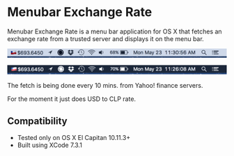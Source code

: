 # Menubar Exchange Rate

Menubar Exchange Rate is a menu bar application for OS X that fetches an exchange rate from a trusted server and displays it on the menu bar.

![Light theme](https://raw.githubusercontent.com/jajajaime/menubar-exchange-rate/master/Images/look-light.png)

![Dark theme](https://raw.githubusercontent.com/jajajaime/menubar-exchange-rate/master/Images/look-dark.png)

The fetch is being done every 10 mins. from Yahoo! finance servers.

For the moment it just does USD to CLP rate.

## Compatibility

- Tested only on OS X El Capitan 10.11.3+
- Built using XCode 7.3.1